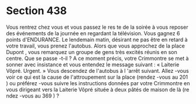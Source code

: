 # Section 438

Vous rentrez chez vous et vous passez le res te de la soirée à vous reposer des événements
de la journée en regardant la télévision. Vous gagnez 6 points d'ENDURANCE. Le
lendemain matin, désirant ne pas être en retard à votre travail, vous prenez l'autobus.
Alors que vous approchez de la place Dupont , vous remarquez un groupe de gens très
excités réunis en son centre. Que se passe -t-il ? A ce moment précis, votre Crimmontre se
met à sonner avec insistance et vous entendez le message suivant : « Laiterie Vôpré.
Urgent. » Vous descendez de l'autobus à l 'arrêt suivant. Allez -vous voir ce qui est la
cause de l'attroupement sur la place (rendez -vous au  201 ) ou préférez -vous suivre les
instructions données par votre Crimmontre en vous dirigeant vers la Laiterie Vôpré située
à deux pâtés de maison de là (re ndez -vous au  369 ) ?